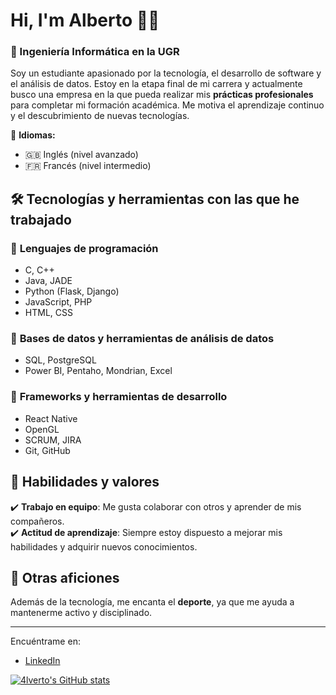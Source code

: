 # Hi, I'm Alberto 👨‍💻
### 🚀 Ingeniería Informática en la UGR

Soy un estudiante apasionado por la tecnología, el desarrollo de software y el análisis de datos. Estoy en la etapa final de mi carrera y actualmente busco una empresa en la que pueda realizar mis **prácticas profesionales** para completar mi formación académica. Me motiva el aprendizaje continuo y el descubrimiento de nuevas tecnologías.  

📌 **Idiomas:**  
- 🇬🇧 Inglés (nivel avanzado)  
- 🇫🇷 Francés (nivel intermedio)  

## 🛠️ Tecnologías y herramientas con las que he trabajado  
### 🔹 **Lenguajes de programación**  
- C, C++  
- Java, JADE  
- Python (Flask, Django)  
- JavaScript, PHP  
- HTML, CSS  

### 🔹 **Bases de datos y herramientas de análisis de datos**  
- SQL, PostgreSQL  
- Power BI, Pentaho, Mondrian, Excel  

### 🔹 **Frameworks y herramientas de desarrollo**  
- React Native  
- OpenGL  
- SCRUM, JIRA  
- Git, GitHub  

## 🎯 Habilidades y valores  
✔️ **Trabajo en equipo**: Me gusta colaborar con otros y aprender de mis compañeros.  
✔️ **Actitud de aprendizaje**: Siempre estoy dispuesto a mejorar mis habilidades y adquirir nuevos conocimientos.    

## 🎾 Otras aficiones  
Además de la tecnología, me encanta el **deporte**, ya que me ayuda a mantenerme activo y disciplinado.  
___
Encuéntrame en:
- [LinkedIn](in/alberto-ortega-vilchez-a8258a32b)

[![4lverto's GitHub stats](https://github-readme-stats.vercel.app/api?username=4lverto)](https://github.com/anuraghazra/github-readme-stats)


